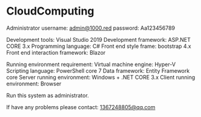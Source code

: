 # CloudComputing

Administrator
username: admin@1000.red
password: Aa123456789

Development tools: Visual Studio 2019
Development framework: ASP.NET CORE 3.x
Programming language: C#
Front end style frame: bootstrap 4.x
Front end interaction framework: Blazor

Running environment requirement:
Virtual machine engine: Hyper-V
Scripting language: PowerShell core 7
Data framework: Entity Framework core
Server running environment: Windows + .NET CORE 3.x
Client running environment: Browser


Run this system as administrator.

If have any problems please contact: 1367248805@qq.com